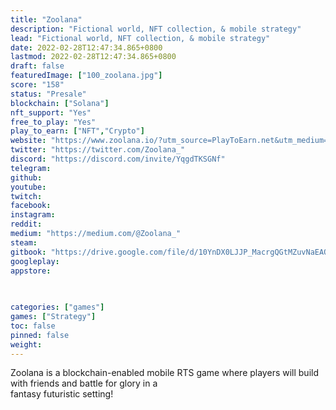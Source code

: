 ```yaml
---
title: "Zoolana"
description: "Fictional world, NFT collection, & mobile strategy"
lead: "Fictional world, NFT collection, & mobile strategy"
date: 2022-02-28T12:47:34.865+0800
lastmod: 2022-02-28T12:47:34.865+0800
draft: false
featuredImage: ["100_zoolana.jpg"]
score: "158"
status: "Presale"
blockchain: ["Solana"]
nft_support: "Yes"
free_to_play: "Yes"
play_to_earn: ["NFT","Crypto"]
website: "https://www.zoolana.io/?utm_source=PlayToEarn.net&utm_medium=organic&utm_campaign=gamepage"
twitter: "https://twitter.com/Zoolana_"
discord: "https://discord.com/invite/YqgdTKSGNf"
telegram: 
github: 
youtube: 
twitch: 
facebook: 
instagram: 
reddit: 
medium: "https://medium.com/@Zoolana_"
steam: 
gitbook: "https://drive.google.com/file/d/10YnDX0LJJP_MacrgQGtMZuvNaEAQISnK/view"
googleplay: 
appstore: 

  
    
categories: ["games"]
games: ["Strategy"]
toc: false
pinned: false
weight: 
---
```

Zoolana is a blockchain-enabled mobile RTS game where players will build with friends and battle for glory in a<br> fantasy futuristic setting!